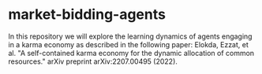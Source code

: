 # market-bidding-agents


In this repository we will explore the learning dynamics of agents engaging in a karma economy as described in the following paper:
Elokda, Ezzat, et al. "A self-contained karma economy for the dynamic allocation of common resources." arXiv preprint arXiv:2207.00495 (2022).
